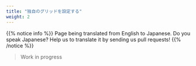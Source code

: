 ```yaml
---
title: "独自のグリッドを設定する"
weight: 2
---
```


{{% notice info %}}
<i class="fas fa-language"></i> Page being translated from 
English to Japanese. Do you speak Japanese? Help us to translate
it by sending us pull requests!
{{% /notice %}}

> Work in progress
